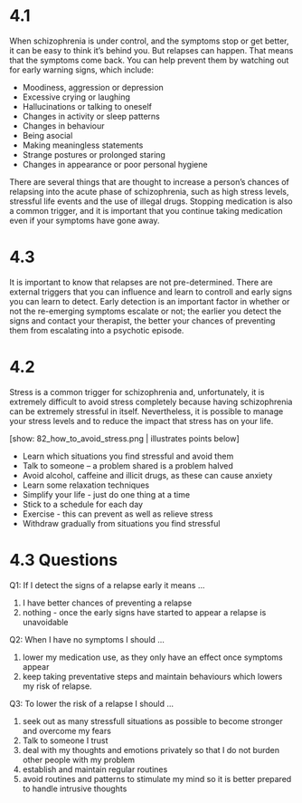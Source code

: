 # 4.1

When schizophrenia is under control, and the symptoms stop or get better, it can
be easy to think it’s behind you. But relapses can happen. That means that the
symptoms come back. You can help prevent them by watching out for early warning
signs, which include:

- Moodiness, aggression or depression
- Excessive crying or laughing
- Hallucinations or talking to oneself
- Changes in activity or sleep patterns
- Changes in behaviour
- Being asocial
- Making meaningless statements
- Strange postures or prolonged staring
- Changes in appearance or poor personal hygiene

There are several things that are thought to increase a person’s chances of
relapsing into the acute phase of schizophrenia, such as high stress levels,
stressful life events and the use of illegal drugs. Stopping medication is also
a common trigger, and it is important that you continue taking medication even
if your symptoms have gone away.

# 4.3

It is important to know that relapses are not pre-determined. There are external
triggers that you can influence and learn to controll and early signs you can
learn to detect. Early detection is an important factor in whether or not the
re-emerging symptoms escalate or not; the earlier you detect the signs and
contact your therapist, the better your chances of preventing them from
escalating into a psychotic episode.

# 4.2

Stress is a common trigger for schizophrenia and, unfortunately, it is extremely
difficult to avoid stress completely because having schizophrenia can be
extremely stressful in itself. Nevertheless, it is possible to manage your
stress levels and to reduce the impact that stress has on your life.

[show: 82_how_to_avoid_stress.png | illustrates points below]

- Learn which situations you find stressful and avoid them
- Talk to someone – a problem shared is a problem halved
- Avoid alcohol, caffeine and illicit drugs, as these can cause anxiety
- Learn some relaxation techniques
- Simplify your life - just do one thing at a time
- Stick to a schedule for each day
- Exercise - this can prevent as well as relieve stress
- Withdraw gradually from situations you find stressful

# 4.3 Questions

Q1: If I detect the signs of a relapse early it means ...

1. I have better chances of preventing a relapse
2. nothing - once the early signs have started to appear a relapse is
   unavoidable

Q2: When I have no symptoms I should ...

1. lower my medication use, as they only have an effect once symptoms appear
2. keep taking preventative steps and maintain behaviours which lowers my risk
   of relapse.

Q3: To lower the risk of a relapse I should ...

1. seek out as many stressfull situations as possible to become stronger and
   overcome my fears
2. Talk to someone I trust
3. deal with my thoughts and emotions privately so that I do not burden other
   people with my problem
4. establish and maintain regular routines
5. avoid routines and patterns to stimulate my mind so it is better prepared to
   handle intrusive thoughts
